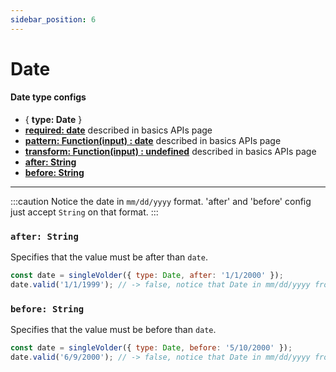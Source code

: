 ```yaml
---
sidebar_position: 6
---
```


# Date

#### Date type configs

- { **type: Date** }
- [**required: date**](./basics#required-date) described in basics APIs page
- [**pattern: Function(input) : date**](./basics#pattern-functioninput--date) described in basics APIs page
- [**transform: Function(input) : undefined**](./basics#transform-functioninput--undefined) described in basics APIs page
- [**after: String**](#) 
- [**before: String**](#)

---

:::caution
Notice the date in `mm/dd/yyyy` format.
'after' and 'before' config just accept `String` on that format.
:::

### `after: String`

Specifies that the value must be after than `date`.
```js
const date = singleVolder({ type: Date, after: '1/1/2000' });
date.valid('1/1/1999'); // -> false, notice that Date in mm/dd/yyyy fromat.
```

### `before: String`

Specifies that the value must be before than `date`.
```js
const date = singleVolder({ type: Date, before: '5/10/2000' });
date.valid('6/9/2000'); // -> false, notice that Date in mm/dd/yyyy fromat.
```
